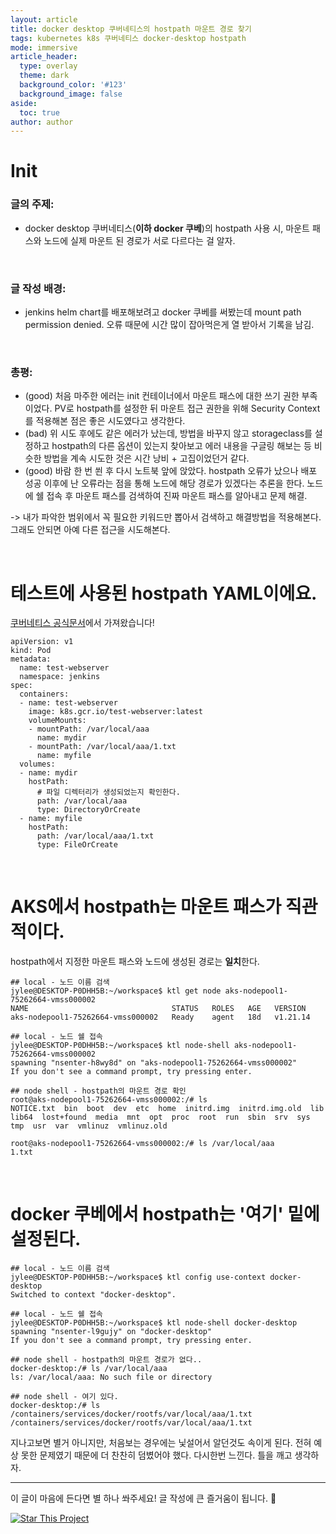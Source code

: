 ```yaml
---
layout: article
title: docker desktop 쿠버네티스의 hostpath 마운트 경로 찾기
tags: kubernetes k8s 쿠버네티스 docker-desktop hostpath
mode: immersive
article_header:
  type: overlay
  theme: dark
  background_color: '#123'
  background_image: false
aside:
  toc: true
author: author
---
```


# Init
### 글의 주제:
- docker desktop 쿠버네티스(<strong>이하 docker 쿠베</strong>)의 hostpath 사용 시, 마운트 패스와 노드에 실제 마운트 된 경로가 서로 다르다는 걸 알자. <br>
<br>

<!--more-->

### 글 작성 배경: 
- jenkins helm chart를 배포해보려고 docker 쿠베를 써봤는데 mount path permission denied. 오류 때문에 시간 많이 잡아먹은게 열 받아서 기록을 남김. <br>
<br>

### 총평:
- (good) 처음 마주한 에러는 init 컨테이너에서 마운트 패스에 대한 쓰기 권한 부족이었다. PV로 hostpath를 설정한 뒤 마운트 접근 권한을 위해 Security Context를 적용해본 점은 좋은 시도였다고 생각한다. 
- (bad) 위 시도 후에도 같은 에러가 났는데, 방법을 바꾸지 않고 storageclass를 설정하고 hostpath의 다른 옵션이 있는지 찾아보고 에러 내용을 구글링 해보는 등 비슷한 방법을 계속 시도한 것은 시간 낭비 + 고집이었던거 같다. 
- (good) 바람 한 번 쐰 후 다시 노트북 앞에 앉았다. hostpath 오류가 났으나 배포 성공 이후에 난 오류라는 점을 통해 노드에 해당 경로가 있겠다는 추론을 한다. 노드에 쉘 접속 후 마운트 패스를 검색하여 진짜 마운트 패스를 알아내고 문제 해결.

-> 내가 파악한 범위에서 꼭 필요한 키워드만 뽑아서 검색하고 해결방법을 적용해본다. 그래도 안되면 아예 다른 접근을 시도해본다.

<br>

# 테스트에 사용된 hostpath YAML이에요.
[쿠버네티스 공식문서](https://kubernetes.io/ko/docs/concepts/storage/volumes/#hostpath-fileorcreate-example)에서 가져왔습니다!
```
apiVersion: v1
kind: Pod
metadata:
  name: test-webserver
  namespace: jenkins
spec:
  containers:
  - name: test-webserver
    image: k8s.gcr.io/test-webserver:latest
    volumeMounts:
    - mountPath: /var/local/aaa
      name: mydir
    - mountPath: /var/local/aaa/1.txt
      name: myfile
  volumes:
  - name: mydir
    hostPath:
      # 파일 디렉터리가 생성되었는지 확인한다.
      path: /var/local/aaa
      type: DirectoryOrCreate
  - name: myfile
    hostPath:
      path: /var/local/aaa/1.txt
      type: FileOrCreate
```
<br>

# AKS에서 hostpath는 마운트 패스가 직관적이다.
hostpath에서 지정한 마운트 패스와 노드에 생성된 경로는 <strong>일치</strong>한다.
```
## local - 노드 이름 검색
jylee@DESKTOP-P0DHH5B:~/workspace$ ktl get node aks-nodepool1-75262664-vmss000002
NAME                                STATUS   ROLES   AGE   VERSION
aks-nodepool1-75262664-vmss000002   Ready    agent   18d   v1.21.14

## local - 노드 쉘 접속
jylee@DESKTOP-P0DHH5B:~/workspace$ ktl node-shell aks-nodepool1-75262664-vmss000002
spawning "nsenter-h8wy8d" on "aks-nodepool1-75262664-vmss000002"
If you don't see a command prompt, try pressing enter.

## node shell - hostpath의 마운트 경로 확인
root@aks-nodepool1-75262664-vmss000002:/# ls
NOTICE.txt  bin  boot  dev  etc  home  initrd.img  initrd.img.old  lib  lib64  lost+found  media  mnt  opt  proc  root  run  sbin  srv  sys  tmp  usr  var  vmlinuz  vmlinuz.old

root@aks-nodepool1-75262664-vmss000002:/# ls /var/local/aaa
1.txt
```
<br>

# docker 쿠베에서 hostpath는 '여기' 밑에 설정된다.
```
## local - 노드 이름 검색
jylee@DESKTOP-P0DHH5B:~/workspace$ ktl config use-context docker-desktop 
Switched to context "docker-desktop".

## local - 노드 쉘 접속
jylee@DESKTOP-P0DHH5B:~/workspace$ ktl node-shell docker-desktop
spawning "nsenter-l9gujy" on "docker-desktop"
If you don't see a command prompt, try pressing enter.

## node shell - hostpath의 마운트 경로가 없다..
docker-desktop:/# ls /var/local/aaa
ls: /var/local/aaa: No such file or directory

## node shell - 여기 있다.
docker-desktop:/# ls /containers/services/docker/rootfs/var/local/aaa/1.txt 
/containers/services/docker/rootfs/var/local/aaa/1.txt
```
지나고보면 별거 아니지만, 처음보는 경우에는 닟설어서 알던것도 속이게 된다. 
전혀 예상 못한 문제였기 때문에 더 찬찬히 덤볐어야 했다. 다시한번 느낀다. 틀을 깨고 생각하자.

<!--more-->

---

이 글이 마음에 든다면 별 하나 쏴주세요! 글 작성에 큰 즐거움이 됩니다. :star2:

[![Star This Project](https://img.shields.io/github/stars/protocol-jylee/protocol-jylee.github.io.svg?label=Stars&style=social)](https://github.com/protocol-jylee)
